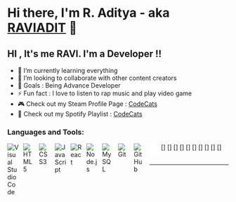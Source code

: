 # Hi there, I'm R. Aditya - aka [RAVIADIT][youtube] 👋 


## HI , It's me RAVI. I'm a Developer !!

- 🌱 I’m currently learning everything 
- 👯 I’m looking to collaborate with other content creators
- 🥅 Goals    : Being Advance Developer
- ⚡ Fun fact : I love to listen to rap music and play video game
- 🎮 Check out my Steam Profile Page : [CodeCats](https://steamcommunity.com/id/raviforgeard)
- 🎵 Check out my Spotify Playlist   : [CodeCats](https://open.spotify.com/playlist/7d1YSSa0qbama9QEXCwj6U?si=BY-C67aRTu67_3el9tRhYA&utm_source=whatsapp&nd=1)


### Languages and Tools:

[<img align="left" alt="Visual Studio Code" width="26px" src="https://cdn.jsdelivr.net/gh/devicons/devicon/icons/vscode/vscode-original.svg" style="padding-right:10px;" />]
[<img align="left" alt="HTML5" width="26px" src="https://cdn.jsdelivr.net/gh/devicons/devicon/icons/html5/html5-original.svg" style="padding-right:10px;" />]
[<img align="left" alt="CSS3" width="26px" src="https://cdn.jsdelivr.net/gh/devicons/devicon/icons/css3/css3-original.svg" style="padding-right:10px;" />]
[<img align="left" alt="JavaScript" width="26px" src="https://cdn.jsdelivr.net/gh/devicons/devicon/icons/javascript/javascript-original.svg" style="padding-right:10px;" />]
[<img align="left" alt="React" width="26px" src="https://cdn.jsdelivr.net/gh/devicons/devicon/icons/react/react-original.svg" style="padding-right:10px;" />]
[<img align="left" alt="Node.js" width="26px" src="https://cdn.jsdelivr.net/gh/devicons/devicon/icons/nodejs/nodejs-original.svg" style="padding-right:10px;" />]
[<img align="left" alt="MySQL" width="26px" src="https://cdn.jsdelivr.net/gh/devicons/devicon/icons/mysql/mysql-original.svg" style="padding-right:10px;" />]
[<img align="left" alt="Git" width="26px" src="https://cdn.jsdelivr.net/gh/devicons/devicon/icons/git/git-original.svg" style="padding-right:10px;" />]
[<img align="left" alt="GitHub" width="26px" src="https://user-images.githubusercontent.com/3369400/139447912-e0f43f33-6d9f-45f8-be46-2df5bbc91289.png" style="padding-right:10px;" />]
[<img align="left" alt="Terminal" width="26px" src="./img/terminal-dark.svg" />] 
<br />
<br />

---










[youtube]: https://www.youtube.com/channel/UCskuShSNgp5d2ofNFOZC8Aw
[instagram]: https://instagram.com/raviadit

